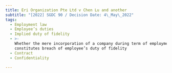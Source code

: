 ```yaml
---
title: Eri Organization Pte Ltd v Chen Lu and another
subtitle: "[2022] SGDC 90 / Decision Date: 4\_May\_2022"
tags:
  - Employment law
  - Employee’s duties
  - Implied duty of fidelity
  - >-
    Whether the mere incorporation of a company during term of employment
    constitutes breach of employee’s duty of fidelity
  - Contract
  - Confidentiality

---
```

